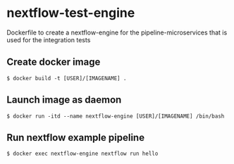 # nextflow-test-engine
Dockerfile to create a nextflow-engine for the pipeline-microservices that is used for the integration tests

## Create docker image

```
$ docker build -t [USER]/[IMAGENAME] .
```

## Launch image as daemon

```
$ docker run -itd --name nextflow-engine [USER]/[IMAGENAME] /bin/bash
```

## Run nextflow example pipeline

```
$ docker exec nextflow-engine nextflow run hello
```
